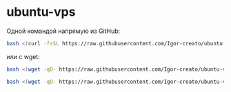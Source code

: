 # ubuntu-vps
Одной командой напрямую из GitHub:

```bash
bash <(curl -fsSL https://raw.githubusercontent.com/Igor-creato/ubuntu-vps/main/secure_ssh_setup.sh)
```

или с wget:

```bash
bash <(wget -qO- https://raw.githubusercontent.com/Igor-creato/ubuntu-vps/main/secure_ssh_setup.sh)
```

```bash
bash <(wget -qO- https://raw.githubusercontent.com/Igor-creato/ubuntu-vps/main/ssh-setup.sh)
```
